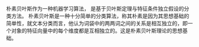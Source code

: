 朴素贝叶斯作为一种机器学习算法， 是基于贝叶斯定理与特征条件独立假设的分类方法。
朴素贝叶斯是一种十分简单的分类算法，称其朴素是因为其思想基础的简单性，就文本分类而言，他认为词袋中的两两词之间的关系是相互独立的，即一个对象的特征向量中的每个维度都是互相独立的。这是朴素贝叶斯理论的思想基础。


